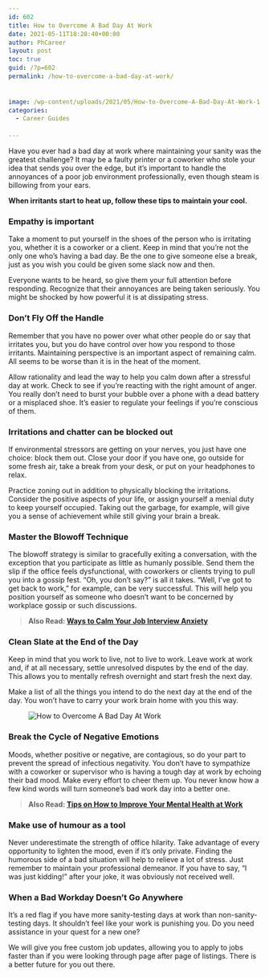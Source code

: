 ```yaml
---
id: 602
title: How to Overcome A Bad Day At Work
date: 2021-05-11T18:28:40+00:00
author: PhCareer
layout: post
toc: true
guid: /?p=602
permalink: /how-to-overcome-a-bad-day-at-work/


image: /wp-content/uploads/2021/05/How-to-Overcome-A-Bad-Day-At-Work-1.jpg
categories:
  - Career Guides

---
```

Have you ever had a bad day at work where maintaining your sanity was the greatest challenge? It may be a faulty printer or a coworker who stole your idea that sends you over the edge, but it&#8217;s important to handle the annoyances of a poor job environment professionally, even though steam is billowing from your ears.

**When irritants start to heat up, follow these tips to maintain your cool.**

### **Empathy is important**

Take a moment to put yourself in the shoes of the person who is irritating you, whether it is a coworker or a client. Keep in mind that you&#8217;re not the only one who&#8217;s having a bad day. Be the one to give someone else a break, just as you wish you could be given some slack now and then.

Everyone wants to be heard, so give them your full attention before responding. Recognize that their annoyances are being taken seriously. You might be shocked by how powerful it is at dissipating stress.

### **Don’t Fly Off the Handle**

Remember that you have no power over what other people do or say that irritates you, but you do have control over how you respond to those irritants. Maintaining perspective is an important aspect of remaining calm. All seems to be worse than it is in the heat of the moment.

Allow rationality and lead the way to help you calm down after a stressful day at work. Check to see if you&#8217;re reacting with the right amount of anger. You really don&#8217;t need to burst your bubble over a phone with a dead battery or a misplaced shoe. It&#8217;s easier to regulate your feelings if you&#8217;re conscious of them.

### **Irritations and chatter can be blocked out**

If environmental stressors are getting on your nerves, you just have one choice: block them out. Close your door if you have one, go outside for some fresh air, take a break from your desk, or put on your headphones to relax.

Practice zoning out in addition to physically blocking the irritations. Consider the positive aspects of your life, or assign yourself a menial duty to keep yourself occupied. Taking out the garbage, for example, will give you a sense of achievement while still giving your brain a break.

### **Master the Blowoff Technique**

The blowoff strategy is similar to gracefully exiting a conversation, with the exception that you participate as little as humanly possible. Send them the slip if the office feels dysfunctional, with coworkers or clients trying to pull you into a gossip fest. “Oh, you don&#8217;t say?” is all it takes. “Well, I&#8217;ve got to get back to work,” for example, can be very successful. This will help you position yourself as someone who doesn&#8217;t want to be concerned by workplace gossip or such discussions.

<blockquote class="wp-block-quote">
  <p>
    <strong>Also Read: <a href="/ways-to-calm-your-job-interview-anxiety/">Ways to Calm Your Job Interview Anxiety</a></strong>
  </p>
</blockquote>

### **Clean Slate at the End of the Day**

Keep in mind that you work to live, not to live to work. Leave work at work and, if at all necessary, settle unresolved disputes by the end of the day. This allows you to mentally refresh overnight and start fresh the next day.

Make a list of all the things you intend to do the next day at the end of the day. You won&#8217;t have to carry your work brain home with you this way.


<figure class="wp-block-image size-large">

<img loading="lazy" width="800" height="450" src="/wp-content/uploads/2021/05/How-to-Overcome-A-Bad-Day-At-Work.jpg" alt="How to Overcome A Bad Day At Work" class="wp-image-603" srcset="/wp-content/uploads/2021/05/How-to-Overcome-A-Bad-Day-At-Work.jpg 800w, /wp-content/uploads/2021/05/How-to-Overcome-A-Bad-Day-At-Work-300x169.jpg 300w, /wp-content/uploads/2021/05/How-to-Overcome-A-Bad-Day-At-Work-768x432.jpg 768w" sizes="(max-width: 800px) 100vw, 800px" /> </figure> 

### **Break the Cycle of Negative Emotions**

Moods, whether positive or negative, are contagious, so do your part to prevent the spread of infectious negativity. You don&#8217;t have to sympathize with a coworker or supervisor who is having a tough day at work by echoing their bad mood. Make every effort to cheer them up. You never know how a few kind words will turn someone&#8217;s bad work day into a better one.

<blockquote class="wp-block-quote">
  <p>
    <strong>Also Read: <a href="/tips-on-how-to-improve-your-mental-health-at-work/">Tips on How to Improve Your Mental Health at Work</a></strong>
  </p>
</blockquote>

### **Make use of humour as a tool**

Never underestimate the strength of office hilarity. Take advantage of every opportunity to lighten the mood, even if it&#8217;s only private. Finding the humorous side of a bad situation will help to relieve a lot of stress. Just remember to maintain your professional demeanor. If you have to say, &#8220;I was just kidding!&#8221; after your joke, it was obviously not received well.

### **When a Bad Workday Doesn&#8217;t Go Anywhere**

It&#8217;s a red flag if you have more sanity-testing days at work than non-sanity-testing days. It shouldn&#8217;t feel like your work is punishing you. Do you need assistance in your quest for a new one?

We will give you free custom job updates, allowing you to apply to jobs faster than if you were looking through page after page of listings. There is a better future for you out there.
